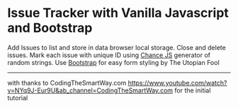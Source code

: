 # Issue Tracker with Vanilla Javascript and Bootstrap

Add Issues to  list and store in data browser local storage. Close and delete issues.
Mark each issue with unique ID using [Chance JS](https://chancejs.com/) generator of random strings.
Use [Bootstrap](https://getbootstrap.com/) for easy form styling
by The Utopian Fool

------------------------------------------------------

with thanks to CodingTheSmartWay.com
https://www.youtube.com/watch?v=NYq9J-Eur9U&ab_channel=CodingTheSmartWay.com
for the initial tutorial